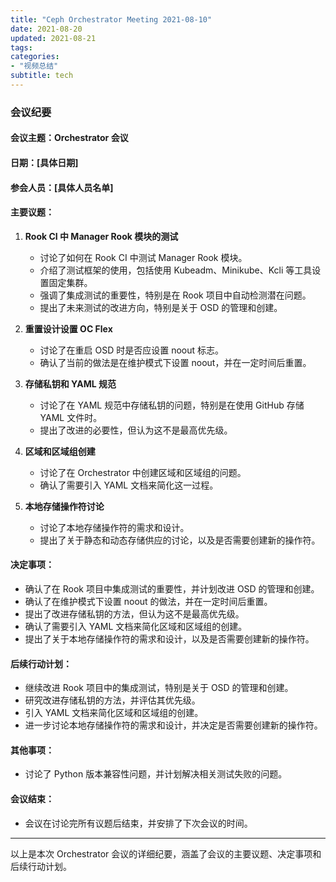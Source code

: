 ```yaml
---
title: "Ceph Orchestrator Meeting 2021-08-10"
date: 2021-08-20
updated: 2021-08-21
tags:
categories:
- "视频总结"
subtitle: tech
---
```



### 会议纪要

#### 会议主题：Orchestrator 会议

#### 日期：[具体日期]

#### 参会人员：[具体人员名单]

#### 主要议题：

1. **Rook CI 中 Manager Rook 模块的测试**
   - 讨论了如何在 Rook CI 中测试 Manager Rook 模块。
   - 介绍了测试框架的使用，包括使用 Kubeadm、Minikube、Kcli 等工具设置固定集群。
   - 强调了集成测试的重要性，特别是在 Rook 项目中自动检测潜在问题。
   - 提出了未来测试的改进方向，特别是关于 OSD 的管理和创建。

2. **重置设计设置 OC Flex**
   - 讨论了在重启 OSD 时是否应设置 noout 标志。
   - 确认了当前的做法是在维护模式下设置 noout，并在一定时间后重置。

3. **存储私钥和 YAML 规范**
   - 讨论了在 YAML 规范中存储私钥的问题，特别是在使用 GitHub 存储 YAML 文件时。
   - 提出了改进的必要性，但认为这不是最高优先级。

4. **区域和区域组创建**
   - 讨论了在 Orchestrator 中创建区域和区域组的问题。
   - 确认了需要引入 YAML 文档来简化这一过程。

5. **本地存储操作符讨论**
   - 讨论了本地存储操作符的需求和设计。
   - 提出了关于静态和动态存储供应的讨论，以及是否需要创建新的操作符。

#### 决定事项：

- 确认了在 Rook 项目中集成测试的重要性，并计划改进 OSD 的管理和创建。
- 确认了在维护模式下设置 noout 的做法，并在一定时间后重置。
- 提出了改进存储私钥的方法，但认为这不是最高优先级。
- 确认了需要引入 YAML 文档来简化区域和区域组的创建。
- 提出了关于本地存储操作符的需求和设计，以及是否需要创建新的操作符。

#### 后续行动计划：

- 继续改进 Rook 项目中的集成测试，特别是关于 OSD 的管理和创建。
- 研究改进存储私钥的方法，并评估其优先级。
- 引入 YAML 文档来简化区域和区域组的创建。
- 进一步讨论本地存储操作符的需求和设计，并决定是否需要创建新的操作符。

#### 其他事项：

- 讨论了 Python 版本兼容性问题，并计划解决相关测试失败的问题。

#### 会议结束：

- 会议在讨论完所有议题后结束，并安排了下次会议的时间。

---

以上是本次 Orchestrator 会议的详细纪要，涵盖了会议的主要议题、决定事项和后续行动计划。